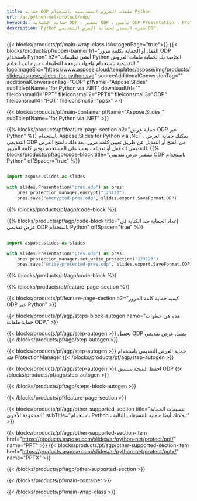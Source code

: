 ```yaml
---
title: حماية ODP ملفات العروض التقديمية باستخدام Python
url: /ar/python-net/protect/odp/
keywords: حماية الكتابة ODP ، تشفير ODP ، تأمين ODP Presentation ، Protect ODP
description: Python شفرة المصدر لحماية العرض التقديمي ODP.
---
```


{{< blocks/products/pf/main-wrap-class isAutogenPage="true">}}
{{< blocks/products/pf/upper-banner h1="القفل أو الحماية بكلمة مرور ODP باستخدام Python" h2="أنشئ تطبيقات Python الخاصة بك لحماية ملفات العروض التقديمية باستخدام واجهات برمجة التطبيقات من جانب الخادم." logoImageSrc="https://www.aspose.cloud/templates/aspose/img/products/slides/aspose_slides-for-python.svg" sourceAdditionalConversionTag="" additionalConversionTag="ODP" pfName="Aspose.Slides" subTitlepfName="for Python via .NET" downloadUrl="" fileiconsmall1="PPT" fileiconsmall2="PPTX" fileiconsmall3="ODP" fileiconsmall4="POT" fileiconsmall5="ppsx" >}}

{{< blocks/products/pf/main-container pfName="Aspose.Slides " subTitlepfName="for Python via .NET" >}}

{{% blocks/products/pf/feature-page-section  h2="حماية عرض ODP عبر Python" %}}
باستخدام Aspose.Slides for Python via .NET ، يمكنك حماية العرض التقديمي ODP من الفتح أو التعديل عن طريق تعيين كلمة مرور. بعد ذلك ، لفتح العرض التقديمي المقفل أو تعديله ، يجب على المستخدم توفير كلمة المرور.
{{% blocks/products/pf/agp/code-block title="تشفير عرض تقديمي ODP باستخدام Python" offSpacer="true" %}}

```py

import aspose.slides as slides

with slides.Presentation("pres.odp") as pres:
    pres.protection_manager.encrypt("123123")
    pres.save("encrypted-pres.odp", slides.export.SaveFormat.ODP)
```

{{% /blocks/products/pf/agp/code-block %}}

{{% blocks/products/pf/agp/code-block title="إعداد الحماية ضد الكتابة في عرض تقديمي ODP باستخدام Python" offSpacer="true" %}}

```py

import aspose.slides as slides

with slides.Presentation("pres.odp") as pres:
    pres.protection_manager.set_write_protection("123123")
    pres.save("write-protected-pres.odp", slides.export.SaveFormat.ODP)
```

{{% /blocks/products/pf/agp/code-block %}}

{{% /blocks/products/pf/feature-page-section %}}

{{< blocks/products/pf/feature-page-section  h2="كيفية حماية كلمة المرور ODP عبر Python" >}}

{{< blocks/products/pf/agp/steps-block-autogen name="هذه هي خطوات حماية ملفات ODP." >}}

{{< blocks/products/pf/agp/step-autogen >}}
تحميل ODP بمثيل عرض تقديمي
{{< /blocks/products/pf/agp/step-autogen >}}

{{< blocks/products/pf/agp/step-autogen >}}
حماية العرض التقديمي باستخدام فئة ProtectionManager
{{< /blocks/products/pf/agp/step-autogen >}}

{{< blocks/products/pf/agp/step-autogen >}}
احفظ النتيجة بتنسيق ODP
{{< /blocks/products/pf/agp/step-autogen >}}

{{< /blocks/products/pf/agp/steps-block-autogen >}}

{{< /blocks/products/pf/feature-page-section >}}

{{< blocks/products/pf/agp/other-supported-section title="تنسيقات الحماية المدعومة الأخرى" subTitle="باستخدام Python ، يمكنك أيضًا حماية التنسيقات التالية:" >}}

{{< blocks/products/pf/agp/other-supported-section-item href="https://products.aspose.com/slides/ar/python-net/protect/ppt/" name="PPT" >}}
{{< blocks/products/pf/agp/other-supported-section-item href="https://products.aspose.com/slides/ar/python-net/protect/pptx/" name="PPTX" >}}


{{< /blocks/products/pf/agp/other-supported-section >}}

{{< /blocks/products/pf/main-container >}}
    
{{< /blocks/products/pf/main-wrap-class >}}